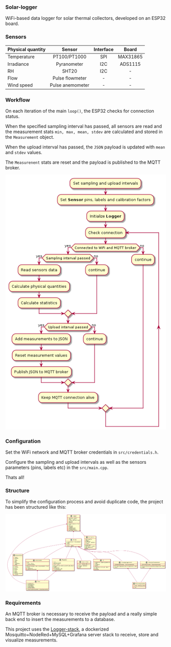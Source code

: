 ### Solar-logger

WiFi-based data logger for solar thermal collectors, developed on an ESP32 board.

### Sensors

| Physical quantity | Sensor           | Interface | Board    |
|-------------------|:----------------:|:---------:|:--------:|
| Temperature       | PT100/PT1000     | SPI       | MAX31865 |
| Irradiance        | Pyranometer      | I2C       | ADS1115  |
| RH                | SHT20            | I2C       | -        |
| Flow              | Pulse flowmeter  | -         | -        |
| Wind speed        | Pulse anemometer | -         | -        |


### Workflow

On each iteration of the main ```loop()```, the ESP32 checks for connection status.

When the specified sampling interval has passed, all sensors are read and the measurement stats ```min, max, mean, stdev``` are calculated and stored in the ```Measurement``` object.

When the upload interval has passed, the ```JSON``` payload is updated with ```mean``` and ```stdev``` values. 

The ```Measurenent``` stats are reset and the payload is published to the MQTT broker.

![flowchart](out/extras/flowchart/flowchart.png)

### Configuration

Set the WiFi network and MQTT broker credentials in ```src/credentials.h```.

Configure the sampling and upload intervals as well as the sensors parameters (pins, labels etc) in the ```src/main.cpp```.

Thats all!

### Structure

To simplify the configuration process and avoid duplicate code, the project has been structured like this:

![class_diagram](./out/extras/class_diagram/class_diagram.png)

### Requirements

An MQTT broker is necessary to receive the payload and a really simple back end to insert the measurements to a database.

This project uses the [Logger-stack](https://github.com/orestispanago/Logger-stack), a dockerized Mosquitto+NodeRed+MySQL+Grafana server stack to receive, store and visualize measurements. 
